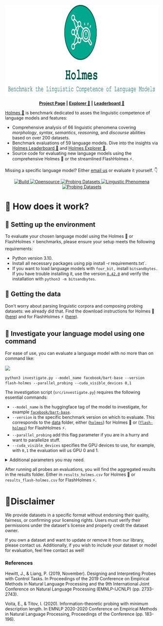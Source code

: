 <div align="center">
<img style="vertical-align:middle" height="300" src="logo.svg" />
    <p>
        <b><a href="https://holmes-benchmark.github.io/"><b>Project Page</b></a> |</b>
        <b><a href="https://holmes-explorer.streamlit.app/">Explorer 🔎</a> |</b>
        <b><a href="https://holmes-leaderboard.streamlit.app/">Leaderboard 🚀</a></b>
    <p>
</div>

[Holmes 🔎](https://holmes-benchmark.github.io) is benchmark dedicated to asses the linguistic competence of language models and features:

* Comprehensive analysis of 66 linguistic phenomena covering _morphology_, _syntax_, _semantics_, _reasoning_, and _discourse_ abilities based on over 200 datasets.
* Benchmark evaluations of 59 language models. Dive into the insights via [Holmes Leaderboard 🚀](https://holmes-leaderboard.streamlit.app/) and [Holmes Explorer 🔎](https://holmes-explorer.streamlit.app/).
* Source code for evaluating new language models using the comprehensive Holmes 🔎 or the streamlined FlashHolmes ⚡.

Missing a specific language model? Either [email us](holmesbenchmark@gmail.com) or evaluate it yourself. 👇

<p align="center">
    <a href="https://www.python.org/">
            <img alt="Build" src="https://img.shields.io/badge/Made%20with-Python-1f425f.svg?color=01A88D">
    </a>
    <a href="https://github.com/Holmes-Benchmark/holmes-evaluation">
        <img alt="Opensource" src="https://badges.frapsoft.com/os/v1/open-source.svg?v=103">
    </a>
    <a href="https://holmes-leaderboard.streamlit.app/">
        <img alt="Probing Datasets" src="https://img.shields.io/badge/Language_Models-50-01A88D">
    </a>
    <a href="https://holmes-explorer.streamlit.app/">
        <img alt="Lingustic Phenomena" src="https://img.shields.io/badge/Lingustic_Phenomena-66-01A88D">
    </a>
    <a href="https://holmes-explorer.streamlit.app/">
        <img alt="Probing Datasets" src="https://img.shields.io/badge/Probing_Datasets-202-01A88D">
    </a>
</p>

# 🔎 How does it work?

## 🔎️ Setting up the environment
To evaluate your chosen language model using the Holmes 🔎 or FlashHolmes ⚡ benchmarks, please ensure your setup meets the following requirements:
* Python version 3.10.
* Install all necessary packages using pip install -r requirements.txt`.
* If you want to load language models with `four_bit,` install `bitsandbytes.` If you have trouble installing it, use the version [`0.42.0`](https://github.com/TimDettmers/bitsandbytes/tree/0.42.0) and verify the installation with `python3 -m bitsandbytes`.

## 🔎 Getting the data
Don't worry about parsing linguistic corpora and composing probing datasets: we already did that.
 Find the download instructions for Holmes 🔎 ([here](data/holmes/README.md)) and for FlashHolmes ⚡ ([here](data/flash-holmes/README.md)).

## 🔎 Investigate your language model using one command
For ease of use, you can evaluate a language model with no more than on command like:

<img style="vertical-align:middle" src="https://holmes-benchmark.github.io/assets/img/investigate.png" />

`python3 investigate.py --model_name facebook/bart-base --version flash-holmes --parallel_probing --cuda_visible_devices 0,1`

The investigation script (`src/investigate.py`) requires the following essential commands:
* `--model_name` is the huggingface tag of the model to investigate, for example [`facebook/bart-base`](https://huggingface.co/facebook/bart-base).
* `--version` is the specific benchmark version on which to evaluate. This corresponds to the [data](data) folder, either ([`holmes`](data/holmes)) for Holmes 🔎 or ([`flash-holmes`](data/flash-holmes)) for FlashHolmes ⚡.
* `--parallel_probing` add this flag parameter if you are in a hurry and want to parallelize stuff.
* `--cuda_visible_devices` specifies the GPU devices to use, for example, with `0,1` the evaluation will us GPU 0 and 1. 
<details>
<summary>Additional parameters you may need.</summary>

* `--dump_folder` (default `./dumps`) is the folder used to save the encoded probing datasets.
* `--force_encoding` add this flag parameter if you want to replace the dumped encodings of the probing dataset. Otherwise, we skip probing datasets when they are already encoded.
* `--model_precision` (default `full`) specifies the precision to use when loading the language model, either `full`, `half`, or `four_bit`. Make sure to install `bitsandbytes` when you want to use `four_bit`.
* `--encoding_batch_size` (default `10`) is the batch size when we encode the probing datasets. Lower this if you encounter out-of-memory errors on the GPU.
* `--in_filter` (default ``) defines a string filter to only consider probing datasets matching this filter. For example, when setting to `rst`, we only consider probing datasets like `rst-edu-depth`.
* `--control_task_types` (default `none`) whether to apply specific control tasks ([Hewitt et al., 2019](https://aclanthology.org/D19-1275/): `none` no control task is applied, `perm` input words will be shuffled randomly, `rand-weights` run the probes with random language model weights, and `randomization` run the probes with randomized labels.
* `--run_probe` (default `True`) run the default linear probe.
* `--run_mdl_probe` (default `False`) run the probe including minimal description length as in [Voita and Titov, 2020](https://aclanthology.org/2020.emnlp-main.14/)
* `--num_hidden_layers` (default `0`) hidden layers to consider within the probe. For example, with `0,1`, we evaluate the probes once with none (linear model) and once with one intermediate layer (MLP).
* `--seeds` (default `0,1,2,3,4`) seeds to consider when probing. With `0,1,2,3,4`, we run every probe five-time using these seeds.
* `--results_folder` (default `./results`) is the folder to save the probing results.
* `--force_probing` add this flag parameter if you want to re-probe and replace already evaluated probing datasets. Otherwise, we skip already probed datasets.
* `--dump_preds` use this flag parameter when you want to dump instance-level predictions for every probe for all probing datasets.
</details>

After running all probes an evaluations, you will find the aggregated results in the results folder. Either in `results_holmes.csv` for Holmes 🔎 or `results_flash-holmes.csv` for FlashHolmes ⚡.

# 🔎Disclaimer
We provide datasets in a specific format without endorsing their quality, fairness, or confirming your licensing rights. 
Users must verify their permissions under the dataset's license and properly credit the dataset owner.

If you own a dataset and want to update or remove it from our library, please contact us. 
Additionally, if you wish to include your dataset or model for evaluation, feel free contact as well!
### References

Hewitt, J., & Liang, P. (2019, November). Designing and Interpreting Probes with Control Tasks. In Proceedings of the 2019 Conference on Empirical Methods in Natural Language Processing and the 9th International Joint Conference on Natural Language Processing (EMNLP-IJCNLP) (pp. 2733-2743).

Voita, E., & Titov, I. (2020). Information-theoretic probing with minimum description length. In EMNLP 2020-2020 Conference on Empirical Methods in Natural Language Processing, Proceedings of the Conference (pp. 183-196).
